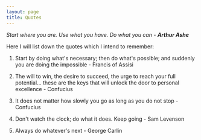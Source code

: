 ```yaml
---
layout: page
title: Quotes
---
```


<p class="message">
<i>Start where you are. Use what you have. Do what you can - <b>Arthur Ashe</b></i>
</p>

Here I will list down the quotes which I intend to remember:

1. Start by doing what's necessary; then do what's possible; and suddenly you are doing the impossible - Francis of Assisi

2. The will to win, the desire to succeed, the urge to reach your full potential... these are the keys that will unlock the door to personal excellence - Confucius 

3. It does not matter how slowly you go as long as you do not stop - Confucius

4. Don't watch the clock; do what it does. Keep going - Sam Levenson

5. Always do whatever's next - George Carlin
